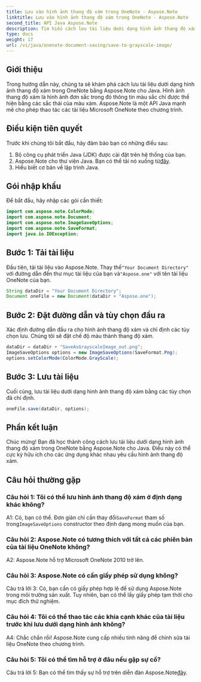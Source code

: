 ```yaml
---
title: Lưu vào hình ảnh thang độ xám trong OneNote - Aspose.Note
linktitle: Lưu vào hình ảnh thang độ xám trong OneNote - Aspose.Note
second_title: API Java Aspose.Note
description: Tìm hiểu cách lưu tài liệu dưới dạng hình ảnh thang độ xám trong OneNote bằng Aspose.Note for Java. Dễ dàng thao tác với tài liệu Microsoft OneNote theo chương trình.
type: docs
weight: 17
url: /vi/java/onenote-document-saving/save-to-grayscale-image/
---
```

## Giới thiệu

Trong hướng dẫn này, chúng ta sẽ khám phá cách lưu tài liệu dưới dạng hình ảnh thang độ xám trong OneNote bằng Aspose.Note cho Java. Hình ảnh thang độ xám là hình ảnh đơn sắc trong đó thông tin màu sắc chỉ được thể hiện bằng các sắc thái của màu xám. Aspose.Note là một API Java mạnh mẽ cho phép thao tác các tài liệu Microsoft OneNote theo chương trình.

## Điều kiện tiên quyết

Trước khi chúng tôi bắt đầu, hãy đảm bảo bạn có những điều sau:

1. Bộ công cụ phát triển Java (JDK) được cài đặt trên hệ thống của bạn.
2.  Aspose.Note cho thư viện Java. Bạn có thể tải nó xuống từ[đây](https://releases.aspose.com/note/java/).
3. Hiểu biết cơ bản về lập trình Java.

## Gói nhập khẩu

Để bắt đầu, hãy nhập các gói cần thiết:

```java
import com.aspose.note.ColorMode;
import com.aspose.note.Document;
import com.aspose.note.ImageSaveOptions;
import com.aspose.note.SaveFormat;
import java.io.IOException;
```

## Bước 1: Tải tài liệu

 Đầu tiên, tải tài liệu vào Aspose.Note. Thay thế`"Your Document Directory"` với đường dẫn đến thư mục tài liệu của bạn và`"Aspose.one"` với tên tài liệu OneNote của bạn.

```java
String dataDir = "Your Document Directory";
Document oneFile = new Document(dataDir + "Aspose.one");
```

## Bước 2: Đặt đường dẫn và tùy chọn đầu ra

Xác định đường dẫn đầu ra cho hình ảnh thang độ xám và chỉ định các tùy chọn lưu. Chúng tôi sẽ đặt chế độ màu thành thang độ xám.

```java
dataDir = dataDir + "SaveAsGrayscaleImage_out.png";
ImageSaveOptions options = new ImageSaveOptions(SaveFormat.Png);
options.setColorMode(ColorMode.GrayScale);
```

## Bước 3: Lưu tài liệu

Cuối cùng, lưu tài liệu dưới dạng hình ảnh thang độ xám bằng các tùy chọn đã chỉ định.

```java
oneFile.save(dataDir, options);
```

## Phần kết luận

Chúc mừng! Bạn đã học thành công cách lưu tài liệu dưới dạng hình ảnh thang độ xám trong OneNote bằng Aspose.Note cho Java. Điều này có thể cực kỳ hữu ích cho các ứng dụng khác nhau yêu cầu hình ảnh thang độ xám.

## Câu hỏi thường gặp

### Câu hỏi 1: Tôi có thể lưu hình ảnh thang độ xám ở định dạng khác không?

 A1: Có, bạn có thể. Đơn giản chỉ cần thay đổi`SaveFormat` tham số trong`ImageSaveOptions` constructor theo định dạng mong muốn của bạn.

### Câu hỏi 2: Aspose.Note có tương thích với tất cả các phiên bản của tài liệu OneNote không?

A2: Aspose.Note hỗ trợ Microsoft OneNote 2010 trở lên.

### Câu hỏi 3: Aspose.Note có cần giấy phép sử dụng không?

Câu trả lời 3: Có, bạn cần có giấy phép hợp lệ để sử dụng Aspose.Note trong môi trường sản xuất. Tuy nhiên, bạn có thể lấy giấy phép tạm thời cho mục đích thử nghiệm.

### Câu hỏi 4: Tôi có thể thao tác các khía cạnh khác của tài liệu trước khi lưu dưới dạng hình ảnh không?

A4: Chắc chắn rồi! Aspose.Note cung cấp nhiều tính năng để chỉnh sửa tài liệu OneNote theo chương trình.

### Câu hỏi 5: Tôi có thể tìm hỗ trợ ở đâu nếu gặp sự cố?

Câu trả lời 5: Bạn có thể tìm thấy sự hỗ trợ trên diễn đàn Aspose.Note[đây](https://forum.aspose.com/c/note/28).